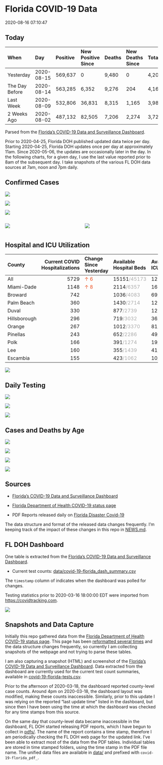 Florida COVID-19 Data
================
2020-08-16 07:10:47

## Today

| When           | Day        | Positive | New Positive Since | Deaths | New Deaths Since | Total     |
| :------------- | :--------- | :------- | :----------------- | :----- | :--------------- | :-------- |
| Yesterday      | 2020-08-15 | 569,637  | 0                  | 9,480  | 0                | 4,202,725 |
| The Day Before | 2020-08-14 | 563,285  | 6,352              | 9,276  | 204              | 4,160,565 |
| Last Week      | 2020-08-09 | 532,806  | 36,831             | 8,315  | 1,165            | 3,985,663 |
| 2 Weeks Ago    | 2020-08-02 | 487,132  | 82,505             | 7,206  | 2,274            | 3,720,997 |

Parsed from the [Florida’s COVID-19 Data and Surveillance
Dashboard](https://fdoh.maps.arcgis.com/apps/opsdashboard/index.html#/8d0de33f260d444c852a615dc7837c86).

Prior to 2020-04-25, Florida DOH published updated data twice per day.
Starting 2020-04-25, Florida DOH updates once per day at approximately
11am. Since 2020-05-06, the updates are occasionally later in the day.
In the following charts, for a given day, I use the last value reported
prior to 8am of the subsequent day. I take snapshots of the various FL
DOH data sources at 7am, noon and 7pm daily.

## Confirmed Cases

![](plots/covid-19-florida-daily-test-changes.png)

![](plots/covid-19-florida-deaths-by-day.png)

![](plots/covid-19-florida-county-top-6.png)

<div class="columns">

<div class="column is-full-mobile">

![](plots/covid-19-florida-testing.png)

</div>

<div class="column is-full-mobile">

![](plots/covid-19-florida-total-positive.png)

</div>

</div>

## Hospital and ICU Utilization

| County       | Current COVID Hospitalizations | Change Since Yesterday                  | Available Hospital Beds                      | Available ICU Beds                         |
| :----------- | -----------------------------: | :-------------------------------------- | :------------------------------------------- | :----------------------------------------- |
| All          |                           5729 | <span style="color: #EC4E20">↑ 6</span> | 15151<span style="color: #aaa">/45173</span> | 1219<span style="color: #aaa">/4960</span> |
| Miami-Dade   |                           1148 | <span style="color: #EC4E20">↑ 8</span> | 2114<span style="color: #aaa">/6357</span>   | 169<span style="color: #aaa">/842</span>   |
| Broward      |                            742 |                                         | 1036<span style="color: #aaa">/4083</span>   | 69<span style="color: #aaa">/442</span>    |
| Palm Beach   |                            360 |                                         | 1430<span style="color: #aaa">/2714</span>   | 120<span style="color: #aaa">/298</span>   |
| Duval        |                            330 |                                         | 877<span style="color: #aaa">/2739</span>    | 121<span style="color: #aaa">/320</span>   |
| Hillsborough |                            296 |                                         | 719<span style="color: #aaa">/3032</span>    | 36<span style="color: #aaa">/340</span>    |
| Orange       |                            267 |                                         | 1012<span style="color: #aaa">/3370</span>   | 81<span style="color: #aaa">/291</span>    |
| Pinellas     |                            243 |                                         | 652<span style="color: #aaa">/2286</span>    | 49<span style="color: #aaa">/249</span>    |
| Polk         |                            166 |                                         | 391<span style="color: #aaa">/1274</span>    | 19<span style="color: #aaa">/151</span>    |
| Lee          |                            160 |                                         | 355<span style="color: #aaa">/1439</span>    | 41<span style="color: #aaa">/100</span>    |
| Escambia     |                            155 |                                         | 423<span style="color: #aaa">/1062</span>    | 10<span style="color: #aaa">/137</span>    |

![](plots/covid-19-florida-icu-usage.png)

## Daily Testing

![](plots/covid-19-florida-tests-per-case.png)

<!-- ![](plots/covid-19-florida-change-new-cases.png) -->

![](plots/covid-19-florida-tests-percent-positive.png)

![](plots/covid-19-florida-test-and-case-growth.png)

## Cases and Deaths by Age

![](plots/covid-19-florida-weekly-events-by-age.png)

![](plots/covid-19-florida-age.png)

![](plots/covid-19-florida-age-deaths.png)

![](plots/covid-19-florida-age-sex.png)

## Sources

  - [Florida’s COVID-19 Data and Surveillance
    Dashboard](https://fdoh.maps.arcgis.com/apps/opsdashboard/index.html#/8d0de33f260d444c852a615dc7837c86)

  - [Florida Department of Health COVID-19 status
    page](http://www.floridahealth.gov/diseases-and-conditions/COVID-19/)

  - PDF Reports released daily on [Florida Disaster
    Covid-19](http://www.floridahealth.gov/diseases-and-conditions/COVID-19/)

The data structure and format of the released data changes frequently.
I’m keeping track of the impact of these changes in this repo in
[NEWS.md](NEWS.md).

## FL DOH Dashboard

One table is extracted from the [Florida’s COVID-19 Data and
Surveillance
Dashboard](https://fdoh.maps.arcgis.com/apps/opsdashboard/index.html#/8d0de33f260d444c852a615dc7837c86).

  - Current test counts:
    [data/covid-19-florida\_dash\_summary.csv](data/covid-19-florida_dash_summary.csv)

The `timestamp` column of indicates when the dashboard was polled for
changes.

Testing statistics prior to 2020-03-16 18:00:00 EDT were imported from
<https://covidtracking.com>.

![](screenshots/fodh_maps_arcgis_com__apps__opsdashboard.png)

## Snapshots and Data Capture

Initially this repo gathered data from the [Florida Department of Health
COVID-19 status
page](http://www.floridahealth.gov/diseases-and-conditions/COVID-19/).
This page has been [reformatted several
times](screenshots/floridahealth_gov__diseases-and-conditions__COVID-19.png)
and the data structure changes frequently, so currently I am collecting
snapshots of the webpage and not trying to parse these tables.

I am also capturing a snapshot (HTML) and screenshot of the [Florida’s
COVID-19 Data and Surveillance
Dashboard](https://fdoh.maps.arcgis.com/apps/opsdashboard/index.html#/8d0de33f260d444c852a615dc7837c86).
Data extracted from the dashboard are currently used for the current
test count summaries, available in
[covid-19-florida-tests.csv](covid-19-florida-tests.csv).

Prior to the afternoon of 2020-03-18, the dashboard reported
county-level case counts. Around 4pm on 2020-03-18, the dashboard layout
was modified, making these counts inaccessible. Similarly, prior to this
update I was relying on the reported “last update time” listed in the
dashboard, but since then I have been using the time at which the
dashboard was checked for any time stamps from this source.

On the same day that county-level data became inaccessible in the
dashboard, FL DOH started releasing PDF reports, which I have begun to
collect in [pdfs/](pdfs/). The name of the report contains a time stamp,
therefore I am periodically checking the FL DOH web page for the updated
link. I’ve been able to extract most of the data from the PDF tables.
Individual tables are stored in time stamped folders, using the time
stamp in the PDF file name. The unified data files are available in
[data/](data/) and prefixed with `covid-19-florida_pdf_`.
